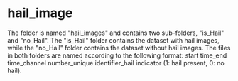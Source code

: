 # hail_image
The folder is named "hail_images" and contains two sub-folders, "is_Hail" and "no_Hail". The "is_Hail" folder contains the dataset with hail images, while the "no_Hail" folder contains the dataset without hail images. The files in both folders are named according to the following format: start time_end time_channel number_unique identifier_hail indicator (1: hail present, 0: no hail).
